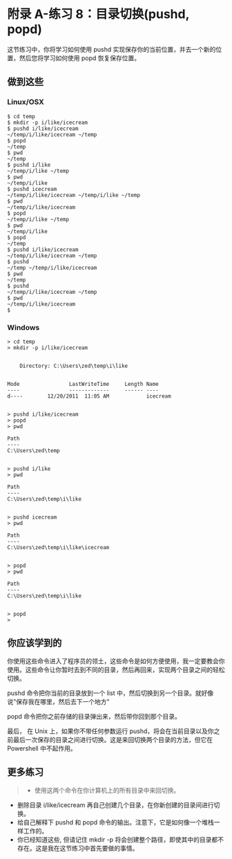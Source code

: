 # 附录 A-练习 8：目录切换(pushd, popd)
这节练习中，你将学习如何使用 pushd 实现保存你的当前位置，并去一个新的位置，然后您将学习如何使用 popd 恢复保存位置。

## 做到这些

### Linux/OSX

```
$ cd temp
$ mkdir -p i/like/icecream
$ pushd i/like/icecream
~/temp/i/like/icecream ~/temp
$ popd
~/temp
$ pwd
~/temp
$ pushd i/like
~/temp/i/like ~/temp
$ pwd
~/temp/i/like
$ pushd icecream
~/temp/i/like/icecream ~/temp/i/like ~/temp
$ pwd
~/temp/i/like/icecream
$ popd
~/temp/i/like ~/temp
$ pwd
~/temp/i/like
$ popd
~/temp
$ pushd i/like/icecream
~/temp/i/like/icecream ~/temp
$ pushd
~/temp ~/temp/i/like/icecream
$ pwd
~/temp
$ pushd
~/temp/i/like/icecream ~/temp
$ pwd
~/temp/i/like/icecream
$
```

### Windows

```
> cd temp
> mkdir -p i/like/icecream


    Directory: C:\Users\zed\temp\i\like


Mode                LastWriteTime     Length Name
----                -------------     ------ ----
d----        12/20/2011  11:05 AM            icecream


> pushd i/like/icecream
> popd
> pwd

Path
----
C:\Users\zed\temp


> pushd i/like
> pwd

Path
----
C:\Users\zed\temp\i\like


> pushd icecream
> pwd

Path
----
C:\Users\zed\temp\i\like\icecream


> popd
> pwd

Path
----
C:\Users\zed\temp\i\like


> popd
>
```

## 你应该学到的

你使用这些命令进入了程序员的领土，这些命令是如何方便使用，我一定要教会你使用。这些命令让你暂时去到不同的目录，然后再回来，实现两个目录之间的轻松切换。

pushd 命令把你当前的目录放到一个 list 中，然后切换到另一个目录。就好像说"保存我在哪里，然后去下一个地方"

popd 命令把你之前存储的目录弹出来，然后带你回到那个目录。

最后， 在 Unix 上，如果你不带任何参数运行 pushd，将会在当前目录以及你之前最后一次保存的目录之间进行切换。这是来回切换两个目录的方法，但它在 Powershell 中不起作用。

## 更多练习

> - 使用这两个命令在你计算机上的所有目录中来回切换。
- 删除目录 i/like/icecream 再自己创建几个目录，在你新创建的目录间进行切换。
- 给自己解释下 pushd 和 popd 命令的输出。注意下，它是如何像一个堆栈一样工作的。
- 你已经知道这些, 但请记住 mkdir -p 将会创建整个路径，即使其中的目录都不存在。这是我在这节练习中首先要做的事情。